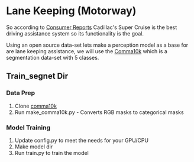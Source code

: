 # Lane Keeping (Motorway)

So according to [Consumer Reports](https://www.consumerreports.org/car-safety/cadillac-super-cruise-outperforms-other-active-driving-assistance-systems/) Cadillac's Super Cruise is the best driving assistance system so its functionality is the goal.

Using an open source data-set lets make a perception model as a base for are lane keeping assistance, we will use the [Comma10k](https://github.com/commaai/comma10k.git) which is a segmentation data-set with 5 classes.

## Train_segnet Dir

### Data Prep

1) Clone [comma10k](https://github.com/commaai/comma10k.git)
2) Run make_comma10k.py - Converts RGB masks to categorical masks

### Model Training
1) Update config.py to meet the needs for your GPU/CPU
3) Make model dir
2) Run train.py to train the model

